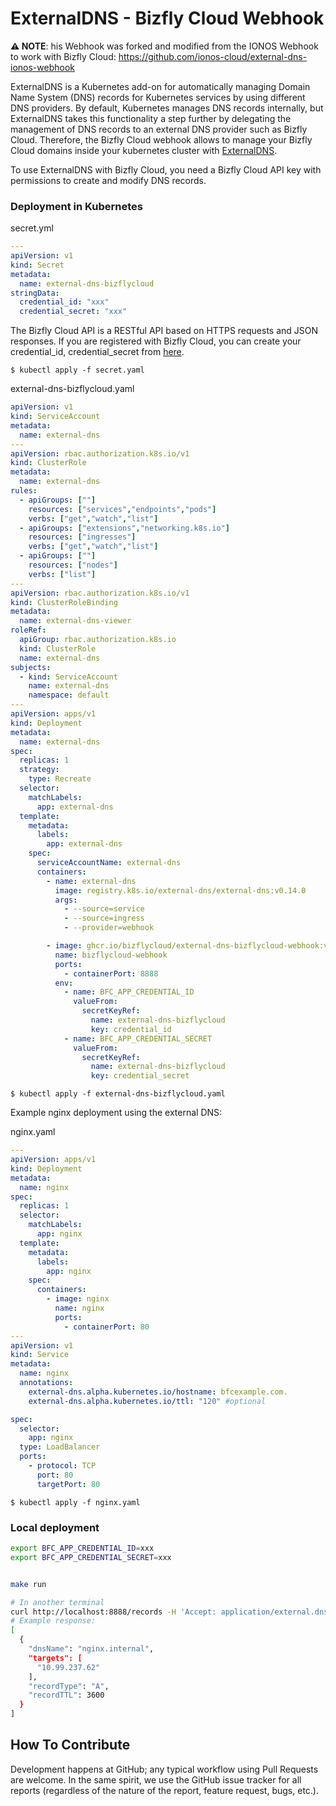 # ExternalDNS - Bizfly Cloud Webhook

**⚠️ NOTE**: his Webhook was forked and modified from the IONOS Webhook to work with Bizfly Cloud:
https://github.com/ionos-cloud/external-dns-ionos-webhook

ExternalDNS is a Kubernetes add-on for automatically managing
Domain Name System (DNS) records for Kubernetes services by using different DNS providers.
By default, Kubernetes manages DNS records internally,
but ExternalDNS takes this functionality a step further by delegating the management of DNS records to an external DNS
provider such as Bizfly Cloud.  Therefore, the Bizfly Cloud webhook allows to manage your
Bizfly Cloud domains inside your kubernetes cluster with [ExternalDNS](https://github.com/kubernetes-sigs/external-dns).

To use ExternalDNS with Bizfly Cloud, you need a Bizfly Cloud API key with permissions to create and modify DNS records.

### Deployment in Kubernetes
secret.yml
```yaml
---
apiVersion: v1
kind: Secret
metadata:
  name: external-dns-bizflycloud
stringData:
  credential_id: "xxx"
  credential_secret: "xxx"
```

The Bizfly Cloud API is a RESTful API based on HTTPS requests and JSON responses. If you are registered with Bizfly Cloud, you can create your credential_id, credential_secret from [here](https://manage.bizflycloud.vn/account/configuration/credential).

`$ kubectl apply -f secret.yaml`

external-dns-bizflycloud.yaml

```yaml
apiVersion: v1
kind: ServiceAccount
metadata:
  name: external-dns
---
apiVersion: rbac.authorization.k8s.io/v1
kind: ClusterRole
metadata:
  name: external-dns
rules:
  - apiGroups: [""]
    resources: ["services","endpoints","pods"]
    verbs: ["get","watch","list"]
  - apiGroups: ["extensions","networking.k8s.io"]
    resources: ["ingresses"]
    verbs: ["get","watch","list"]
  - apiGroups: [""]
    resources: ["nodes"]
    verbs: ["list"]
---
apiVersion: rbac.authorization.k8s.io/v1
kind: ClusterRoleBinding
metadata:
  name: external-dns-viewer
roleRef:
  apiGroup: rbac.authorization.k8s.io
  kind: ClusterRole
  name: external-dns
subjects:
  - kind: ServiceAccount
    name: external-dns
    namespace: default
---
apiVersion: apps/v1
kind: Deployment
metadata:
  name: external-dns
spec:
  replicas: 1
  strategy:
    type: Recreate
  selector:
    matchLabels:
      app: external-dns
  template:
    metadata:
      labels:
        app: external-dns
    spec:
      serviceAccountName: external-dns
      containers:
        - name: external-dns
          image: registry.k8s.io/external-dns/external-dns:v0.14.0
          args:
            - --source=service
            - --source=ingress
            - --provider=webhook

        - image: ghcr.io/bizflycloud/external-dns-bizflycloud-webhook:v0.1.0
          name: bizflycloud-webhook
          ports:
            - containerPort: 8888
          env:
            - name: BFC_APP_CREDENTIAL_ID
              valueFrom:
                secretKeyRef:
                  name: external-dns-bizflycloud
                  key: credential_id
            - name: BFC_APP_CREDENTIAL_SECRET
              valueFrom:
                secretKeyRef:
                  name: external-dns-bizflycloud
                  key: credential_secret
```
`$ kubectl apply -f external-dns-bizflycloud.yaml`


Example nginx deployment using the external DNS:

nginx.yaml

```yaml
---
apiVersion: apps/v1
kind: Deployment
metadata:
  name: nginx
spec:
  replicas: 1
  selector:
    matchLabels:
      app: nginx
  template:
    metadata:
      labels:
        app: nginx
    spec:
      containers:
        - image: nginx
          name: nginx
          ports:
            - containerPort: 80
---
apiVersion: v1
kind: Service
metadata:
  name: nginx
  annotations:
    external-dns.alpha.kubernetes.io/hostname: bfcexample.com.
    external-dns.alpha.kubernetes.io/ttl: "120" #optional

spec:
  selector:
    app: nginx
  type: LoadBalancer
  ports:
    - protocol: TCP
      port: 80
      targetPort: 80
```

`$ kubectl apply -f nginx.yaml`

### Local deployment
```bash
export BFC_APP_CREDENTIAL_ID=xxx
export BFC_APP_CREDENTIAL_SECRET=xxx
```

```bash

make run

# In another terminal
curl http://localhost:8888/records -H 'Accept: application/external.dns.webhook+json;version=1'
# Example response:
[
  {
    "dnsName": "nginx.internal",
    "targets": [
      "10.99.237.62"
    ],
    "recordType": "A",
    "recordTTL": 3600
  }
]
```

## How To Contribute

Development happens at GitHub; any typical workflow using Pull Requests are welcome. In the same spirit, we use the GitHub issue tracker for all reports (regardless of the nature of the report, feature request, bugs, etc.).